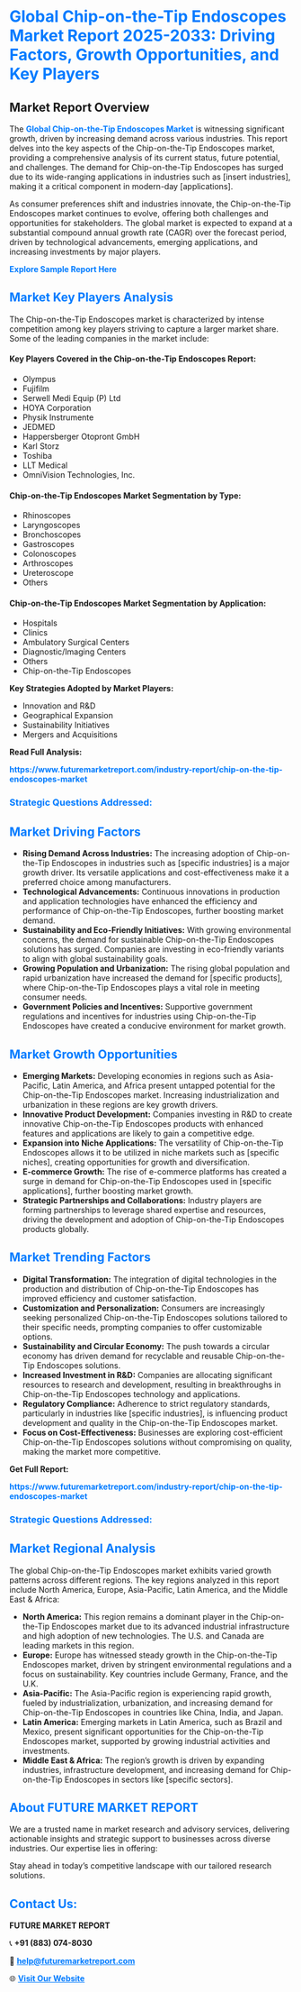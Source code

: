 <h1 style="color: #007BFF;">Global Chip-on-the-Tip Endoscopes Market Report 2025-2033: Driving Factors, Growth Opportunities, and Key Players</h1>

<section id="overview">
<h2>Market Report Overview</h2>
<p>The <a href="https://www.futuremarketreport.com/industry-report/chip-on-the-tip-endoscopes-market" style="color: #007BFF; text-decoration: none;"><strong>Global Chip-on-the-Tip Endoscopes Market</strong></a> is witnessing significant growth, driven by increasing demand across various industries. This report delves into the key aspects of the Chip-on-the-Tip Endoscopes market, providing a comprehensive analysis of its current status, future potential, and challenges. The demand for Chip-on-the-Tip Endoscopes has surged due to its wide-ranging applications in industries such as [insert industries], making it a critical component in modern-day [applications].</p>
<p>As consumer preferences shift and industries innovate, the Chip-on-the-Tip Endoscopes market continues to evolve, offering both challenges and opportunities for stakeholders. The global market is expected to expand at a substantial compound annual growth rate (CAGR) over the forecast period, driven by technological advancements, emerging applications, and increasing investments by major players.</p>
</section>

<section id="overview">
<p><a href="https://www.futuremarketreport.com/request-sample/reportId=127405" style="color: #007BFF; text-decoration: none;"><strong>Explore Sample Report Here</strong></a></p>
</section>

<section id="key-players">
<h2 style="color: #007BFF;">Market Key Players Analysis</h2>
<p>The Chip-on-the-Tip Endoscopes market is characterized by intense competition among key players striving to capture a larger market share. Some of the leading companies in the market include:</p>
<h4>Key Players Covered in the Chip-on-the-Tip Endoscopes Report:</h4>
<ul><li>Olympus</li><li>Fujifilm</li><li>Serwell Medi Equip (P) Ltd</li><li>HOYA Corporation</li><li>Physik Instrumente</li><li>JEDMED</li><li>Happersberger Otopront GmbH</li><li>Karl Storz</li><li>Toshiba</li><li>LLT Medical</li><li>OmniVision Technologies, Inc.</li></ul>
<h4>Chip-on-the-Tip Endoscopes Market Segmentation by Type:</h4>
<ul><li>Rhinoscopes</li><li>Laryngoscopes</li><li>Bronchoscopes</li><li>Gastroscopes</li><li>Colonoscopes</li><li>Arthroscopes</li><li>Ureteroscope</li><li>Others</li></ul>

<h4>Chip-on-the-Tip Endoscopes Market Segmentation by Application:</h4>
<ul><li>Hospitals</li><li>Clinics</li><li>Ambulatory Surgical Centers</li><li>Diagnostic/Imaging Centers</li><li>Others</li><li>Chip-on-the-Tip Endoscopes</li></ul>
<p><strong>Key Strategies Adopted by Market Players:</strong></p>
<ul>
<li>Innovation and R&D</li>
<li>Geographical Expansion</li>
<li>Sustainability Initiatives</li>
<li>Mergers and Acquisitions</li>
</ul>
</section>

<section>
<p><strong>Read Full Analysis: </strong></p><a href="https://www.futuremarketreport.com/industry-report/chip-on-the-tip-endoscopes-market" style="color: #007BFF; text-decoration: none;"><strong>https://www.futuremarketreport.com/industry-report/chip-on-the-tip-endoscopes-market</strong></a>
<h3 style="color: #007BFF;">Strategic Questions Addressed:</h3>
</section>

<section id="driving-factors">
<h2 style="color: #007BFF;">Market Driving Factors</h2>
<ul>
<li><strong>Rising Demand Across Industries:</strong> The increasing adoption of Chip-on-the-Tip Endoscopes in industries such as [specific industries] is a major growth driver. Its versatile applications and cost-effectiveness make it a preferred choice among manufacturers.</li>
<li><strong>Technological Advancements:</strong> Continuous innovations in production and application technologies have enhanced the efficiency and performance of Chip-on-the-Tip Endoscopes, further boosting market demand.</li>
<li><strong>Sustainability and Eco-Friendly Initiatives:</strong> With growing environmental concerns, the demand for sustainable Chip-on-the-Tip Endoscopes solutions has surged. Companies are investing in eco-friendly variants to align with global sustainability goals.</li>
<li><strong>Growing Population and Urbanization:</strong> The rising global population and rapid urbanization have increased the demand for [specific products], where Chip-on-the-Tip Endoscopes plays a vital role in meeting consumer needs.</li>
<li><strong>Government Policies and Incentives:</strong> Supportive government regulations and incentives for industries using Chip-on-the-Tip Endoscopes have created a conducive environment for market growth.</li>
</ul>
</section>

<section id="growth-opportunities">
<h2 style="color: #007BFF;">Market Growth Opportunities</h2>
<ul>
<li><strong>Emerging Markets:</strong> Developing economies in regions such as Asia-Pacific, Latin America, and Africa present untapped potential for the Chip-on-the-Tip Endoscopes market. Increasing industrialization and urbanization in these regions are key growth drivers.</li>
<li><strong>Innovative Product Development:</strong> Companies investing in R&D to create innovative Chip-on-the-Tip Endoscopes products with enhanced features and applications are likely to gain a competitive edge.</li>
<li><strong>Expansion into Niche Applications:</strong> The versatility of Chip-on-the-Tip Endoscopes allows it to be utilized in niche markets such as [specific niches], creating opportunities for growth and diversification.</li>
<li><strong>E-commerce Growth:</strong> The rise of e-commerce platforms has created a surge in demand for Chip-on-the-Tip Endoscopes used in [specific applications], further boosting market growth.</li>
<li><strong>Strategic Partnerships and Collaborations:</strong> Industry players are forming partnerships to leverage shared expertise and resources, driving the development and adoption of Chip-on-the-Tip Endoscopes products globally.</li>
</ul>
</section>

<section id="trending-factors">
<h2 style="color: #007BFF;">Market Trending Factors</h2>
<ul>
<li><strong>Digital Transformation:</strong> The integration of digital technologies in the production and distribution of Chip-on-the-Tip Endoscopes has improved efficiency and customer satisfaction.</li>
<li><strong>Customization and Personalization:</strong> Consumers are increasingly seeking personalized Chip-on-the-Tip Endoscopes solutions tailored to their specific needs, prompting companies to offer customizable options.</li>
<li><strong>Sustainability and Circular Economy:</strong> The push towards a circular economy has driven demand for recyclable and reusable Chip-on-the-Tip Endoscopes solutions.</li>
<li><strong>Increased Investment in R&D:</strong> Companies are allocating significant resources to research and development, resulting in breakthroughs in Chip-on-the-Tip Endoscopes technology and applications.</li>
<li><strong>Regulatory Compliance:</strong> Adherence to strict regulatory standards, particularly in industries like [specific industries], is influencing product development and quality in the Chip-on-the-Tip Endoscopes market.</li>
<li><strong>Focus on Cost-Effectiveness:</strong> Businesses are exploring cost-efficient Chip-on-the-Tip Endoscopes solutions without compromising on quality, making the market more competitive.</li>
</ul>
</section>

<section>
<p><strong>Get Full Report: </strong></p><a href="https://www.futuremarketreport.com/industry-report/chip-on-the-tip-endoscopes-market" style="color: #007BFF; text-decoration: none;"><strong>https://www.futuremarketreport.com/industry-report/chip-on-the-tip-endoscopes-market</strong></a>
<h3 style="color: #007BFF;">Strategic Questions Addressed:</h3>
</section>


<section id="regional-analysis">
<h2 style="color: #007BFF;">Market Regional Analysis</h2>
<p>The global Chip-on-the-Tip Endoscopes market exhibits varied growth patterns across different regions. The key regions analyzed in this report include North America, Europe, Asia-Pacific, Latin America, and the Middle East & Africa:</p>
<ul>
<li><strong>North America:</strong> This region remains a dominant player in the Chip-on-the-Tip Endoscopes market due to its advanced industrial infrastructure and high adoption of new technologies. The U.S. and Canada are leading markets in this region.</li>
<li><strong>Europe:</strong> Europe has witnessed steady growth in the Chip-on-the-Tip Endoscopes market, driven by stringent environmental regulations and a focus on sustainability. Key countries include Germany, France, and the U.K.</li>
<li><strong>Asia-Pacific:</strong> The Asia-Pacific region is experiencing rapid growth, fueled by industrialization, urbanization, and increasing demand for Chip-on-the-Tip Endoscopes in countries like China, India, and Japan.</li>
<li><strong>Latin America:</strong> Emerging markets in Latin America, such as Brazil and Mexico, present significant opportunities for the Chip-on-the-Tip Endoscopes market, supported by growing industrial activities and investments.</li>
<li><strong>Middle East & Africa:</strong> The region’s growth is driven by expanding industries, infrastructure development, and increasing demand for Chip-on-the-Tip Endoscopes in sectors like [specific sectors].</li>
</ul>
</section>

<footer>
<h2 style="color: #007BFF;">About FUTURE MARKET REPORT</h2>
<p>We are a trusted name in market research and advisory services, delivering actionable insights and strategic support to businesses across diverse industries. Our expertise lies in offering:</p>

<p>Stay ahead in today’s competitive landscape with our tailored research solutions.</p>

<h2 style="color: #007BFF;">Contact Us:</h2>
<p><strong>FUTURE MARKET REPORT</strong></p>
<p>📞 <strong>+91 (883) 074-8030</strong></p>
<p>📧 <strong><a href="mailto:help@futuremarketreport.com" style="color: #007BFF;">help@futuremarketreport.com</a></strong></p>
<p>🌐 <strong><a href="https://www.futuremarketreport.com/" style="color: #007BFF;">Visit Our Website</a></strong></p>
</footer>
